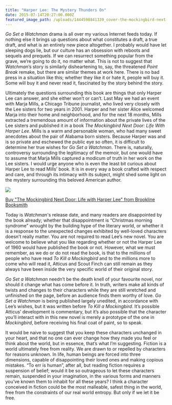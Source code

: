 ```yaml
---
title: "Harper Lee: The Mystery Thunders On"
date: 2015-07-14T20:27:00.000Z
featured_image_path: /uploads/1444598841339_cover-the-mockingbird-next-door-life-with-harper-lee-by-marja-mills.jpg
---
```

_Go Set a Watchman_ drama is all over my various Internet feeds today. If nothing else it brings up questions about what constitutes a draft, a true draft, and what is an entirely new piece altogether. I probably would have let sleeping dogs lie, but our culture has an obsession with reboots and sequels and prequels. If we can resurrect something popular from the grave, we’re going to do it, no matter what. This is not to suggest that _Watchman_’s story is similarly disheartening to, say, the threatened _Point Break_ remake, but there are similar themes at work here. There is no bad press in a situation like this; whether they like it or hate it, people will buy it. Some will buy it and never read it, fascinated by the story behind the story.

Ultimately the questions surrounding this book are things that only Harper Lee can answer, and she either won’t or can’t. Last May we had an event with Marja Mills, a Chicago Tribune journalist, who lived very closely with the Lee sisters for two years in 2001\. Harper and her sister Alice welcomed Marja into their home and neighborhood, and for the next 18 months, Mills extracted a tremendous amount of information about the private lives of the Lee sisters and published it in a book _The Mockingbird Next Door: Life With Harper Lee_. Mills is a warm and personable woman, who had many sweet anecdotes about the pair of Alabama born sisters. Because Harper was and is so private and eschewed the public eye so often, it is difficult to determine her true wishes for _Go Set a Watchman_. There is, naturally, controversy surrounding the legitimacy of the memoir, but one would have to assume that Marja Mills captured a modicum of truth in her work on the Lee sisters. I would urge anyone who is even the least bit curious about Harper Lee to read Mills’ book. It is in every way a book crafted with respect and care, and through its intimacy with its subject, might shed some light on the mystery surrounding this beloved American author.

![](http://lh3.googleusercontent.com/-PPQwzXbIKur9XAgrD1wf5ksuqtQkaTErOIGXXyrJomOzYsj9f5zNXw5HHCx1lQtcdIp90pjtP-_n0eO5l5CrFEkbATTeK8=s1200)

[Buy "The Mockingbird Next Door: Life with Harper Lee" from Brookline Booksmith](http://www.brooklinebooksmith-shop.com/book/9780143127666)

Today is _Watchman_'s release date, and many readers are disappointed by the book already; whether that disappointment is “Christmas morning syndrome” wrought by the building hype of the literary world, or whether it is a response to the unexpected changes exhibited by well-loved characters doesn't really matter. You are not required to read Lee’s new novel. You are welcome to believe what you like regarding whether or not the Harper Lee of 1960 would have published the book or not. However, what we must remember, as we do or do not read the book, is that to the millions of people who have read _To Kill a Mockingbird_ and to the millions more to come who will read it, Atticus and Scout Finch can still remain as they always have been inside the very specific world of their original story.

_Go Set a Watchman_ needn’t be the death knell of your favourite novel, nor should it change what has come before it. In truth, writers make all kinds of twists and changes to their characters while they are still wretched and unfinished on the page, before an audience finds them worthy of love. _Go Set a Watchman_ is being published largely unedited, in accordance with Lee’s wishes, but it was written before _To Kill a Mockingbird_. It’s possible Atticus’ development is commentary, but it’s also possible that the character you’ll interact with in this new novel is merely a prototype of the one in _Mockingbird_, before receiving his final coat of paint, so to speak.

It would be naive to suggest that you keep these characters unchanged in your heart, and that no one can ever change how they made you feel or think about the world, but in essence, that’s what I’m suggesting. Fiction is a world ultimately free from reality. We are drawn to or repelled by characters for reasons unknown. In life, human beings are forced into three dimensions, capable of disappointing their loved ones and making copious mistakes. “To err is human”, after all, but reading fiction requires a suspension of belief; would it be so outrageous to let these characters remain, suspended in your imagination, in the various forms and manners you’ve known them to inhabit for all these years? I think a character conceived in fiction could be the most malleable, safest thing in the world, free from the constraints of our real world entropy. But only if we let it be free.